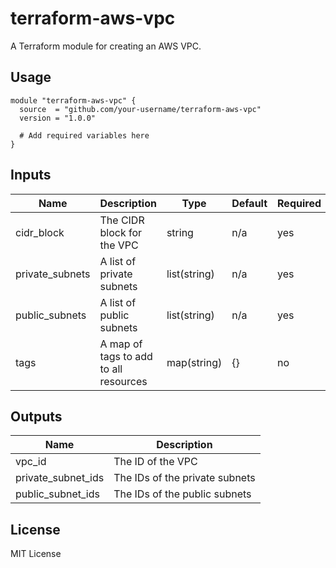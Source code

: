 # terraform-aws-vpc

A Terraform module for creating an AWS VPC.

## Usage

```hcl
module "terraform-aws-vpc" {
  source  = "github.com/your-username/terraform-aws-vpc"
  version = "1.0.0"

  # Add required variables here
}
```

## Inputs

| Name            | Description                           | Type         | Default | Required |
| --------------- | ------------------------------------- | ------------ | ------- | -------- |
| cidr_block      | The CIDR block for the VPC            | string       | n/a     | yes      |
| private_subnets | A list of private subnets             | list(string) | n/a     | yes      |
| public_subnets  | A list of public subnets              | list(string) | n/a     | yes      |
| tags            | A map of tags to add to all resources | map(string)  | {}      | no       |

## Outputs

| Name               | Description                    |
| ------------------ | ------------------------------ |
| vpc_id             | The ID of the VPC              |
| private_subnet_ids | The IDs of the private subnets |
| public_subnet_ids  | The IDs of the public subnets  |

## License

MIT License
